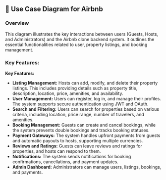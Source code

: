 ## 📖 Use Case Diagram for Airbnb

<h3 align="left">Overview</h3>
<p align="left">
  This diagram illustrates the key interactions between users (Guests, Hosts, and Administrators) and the Airbnb clone backend system. It outlines the essential functionalities related to user, property listings, and booking management.
</p>

<h3 align="left">Key Features:</h3>
<p align="left">
  <strong>Key Features:</strong>
</p>
<ul>
  <li>
    <strong>Listing Management:</strong> Hosts can add, modify, and delete their property listings. This includes providing details such as property title, description, location, price, amenities, and availability.
  </li>
  <li>
    <strong>User Management:</strong> Users can register, log in, and manage their profiles. The system supports secure authentication using JWT and OAuth.
  </li>
   <li>
    <strong>Search and Filtering:</strong> Users can search for properties based on various criteria, including location, price range, number of travelers, and amenities.
  </li>
    <li>
    <strong>Booking Management:</strong> Guests can create and cancel bookings, while the system prevents double bookings and tracks booking statuses.
  </li>
   <li>
    <strong>Payment Gateways:</strong> The system handles upfront payments from guests and automatic payouts to hosts, supporting multiple currencies.
  </li>
   <li>
    <strong>Reviews and Ratings:</strong> Guests can leave reviews and ratings for properties, and hosts can respond to them.
  </li>
   <li>
    <strong>Notifications:</strong> The system sends notifications for booking confirmations, cancellations, and payment updates.
  </li>
   <li>
    <strong>Admin Dashboard:</strong> Administrators can manage users, listings, bookings, and payments.
  </li>
</ul>

